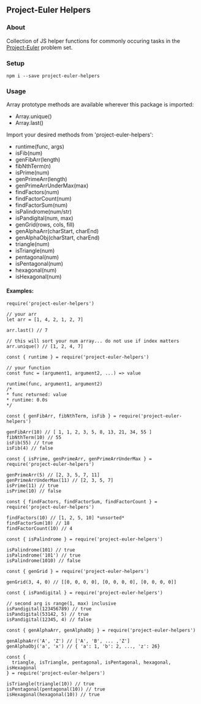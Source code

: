 ## Project-Euler Helpers

### About

Collection of JS helper functions for commonly occuring tasks in the [Project-Euler](https://projecteuler.net/) problem set. 

### Setup

```
npm i --save project-euler-helpers
```

### Usage

Array prototype methods are available wherever this package is imported:

  - Array.unique() 
  - Array.last()

Import your desired methods from 'project-euler-helpers':

  - runtime(func, args)
  - isFib(num)
  - genFibArr(length)
  - fibNthTerm(n)
  - isPrime(num)
  - genPrimeArr(length)
  - genPrimeArrUnderMax(max)
  - findFactors(num)
  - findFactorCount(num)
  - findFactorSum(num)
  - isPalindrome(num/str)
  - isPandigital(num, max)
  - genGrid(rows, cols, fill)
  - genAlphaArr(charStart, charEnd)
  - genAlphaObj(charStart, charEnd)
  - triangle(num)
  - isTriangle(num)
  - pentagonal(num)
  - isPentagonal(num)
  - hexagonal(num)
  - isHexagonal(num)

#### Examples:
```
require('project-euler-helpers')

// your arr
let arr = [1, 4, 2, 1, 2, 7]

arr.last() // 7

// this will sort your num array... do not use if index matters
arr.unique() // [1, 2, 4, 7]
```
```
const { runtime } = require('project-euler-helpers')

// your function
const func = (argument1, argument2, ...) => value

runtime(func, argument1, argument2) 
/*
* func returned: value
* runtime: 0.0s
*/
```
```
const { genFibArr, fibNthTerm, isFib } = require('project-euler-helpers')

genFibArr(10) // [ 1, 1, 2, 3, 5, 8, 13, 21, 34, 55 ]
fibNthTerm(10) // 55
isFib(55) // true
isFib(4) // false
```
```
const { isPrime, genPrimeArr, genPrimeArrUnderMax } = require('project-euler-helpers')

genPrimeArr(5) // [2, 3, 5, 7, 11]
genPrimeArrUnderMax(11) // [2, 3, 5, 7]
isPrime(11) // true
isPrime(10) // false
```
```
const { findFactors, findFactorSum, findFactorCount } = require('project-euler-helpers')

findFactors(10) // [1, 2, 5, 10] *unsorted*
findFactorSum(10) // 18
findFactorCount(10) // 4
```
```
const { isPalindrome } = require('project-euler-helpers')

isPalindrome(101) // true
isPalindrome('101') // true
isPalindrome(1010) // false
```
```
const { genGrid } = require('project-euler-helpers')

genGrid(3, 4, 0) // [[0, 0, 0, 0], [0, 0, 0, 0], [0, 0, 0, 0]]
```
```
const { isPandigital } = require('project-euler-helpers')

// second arg is range(1, max) inclusive
isPandigital(123456789) // true
isPandigital(53142, 5) // true
isPandigital(12345, 4) // false
```
```
const { genAlphaArr, genAlphaObj } = require('project-euler-helpers')

genAlphaArr('A', 'Z') // ['A', 'B', ... ,'Z']
genAlphaObj('a', 'x') // { 'a': 1, 'b': 2, ..., 'z': 26}
```
```
const { 
  triangle, isTriangle, pentagonal, isPentagonal, hexagonal, isHexagonal 
} = require('project-euler-helpers')

isTriangle(triangle(10)) // true
isPentagonal(pentagonal(10)) // true
isHexagonal(hexagonal(10)) // true
```
